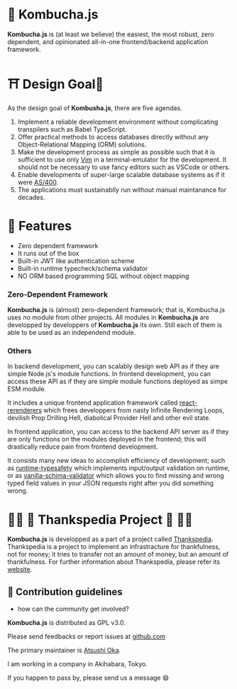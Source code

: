 🍵 Kombucha.js 
==================
**Kombucha.js** is (at least we believe) the easiest, the most robust, zero
dependent, and opinionated all-in-one frontend/backend application framework.

 ⛩️ Design Goal🗼 
==================
As the design goal of **Kombusha.js**, there are five agendas.

1. Implement a reliable development environment without complicating
   transpilers such as Babel TypeScript.
2. Offer practical methods to access databases directly without any
   Object-Relational Mapping (ORM) solutions.
3. Make the development process as simple as possible such that it is
   sufficient to use only [Vim][] in a terminal-emulator for the development. It
   should not be necessary to use fancy editors such as VSCode or others.
4. Enable developments of super-large scalable database systems as if it were
   [AS/400](https://en.wikipedia.org/wiki/IBM_AS/400).
5. The applications must sustainablly run without manual maintanance for
   decades.

[Vim]: https://www.vim.org/

  🐶 Features
================
- Zero dependent framework
- It runs out of the box
- Built-in JWT like authentication scheme
- Built-in runtime typecheck/schema validator
- NO ORM based programming SQL without object mapping


### Zero-Dependent Framework
**Kombucha.js** is (almost) zero-dependent framework; that is, Kombucha.js uses
no module from other projects.  All modules in **Kombucha.js** are developped
by developpers of **Kombucha.js** its own. Still each of them is able to be
used as an independend module.

### Others
In backend development, you can scalably design web API as if they are simple
Node.js's module functions. In frontend development, you can access these API
as if they are simple module functions deployed as simpe ESM module.

It includes a unique frontend application framework called [react-rerenderers][]
which frees developpers from nasty Infinite Rendering Loops, devilish Prop
Drilling Hell, diabolical Provider Hell and other evil state.

In frontend application, you can access to the backend API server as if they
are only functions on the modules deployed in the frontend; this will
drastically reduce pain from frontend development.

It consists many new ideas to accomplish efficiency of development; such as
[runtime-typesafety][] which implements input/output validation on runtime, or as
[vanilla-schima-validator][] which allows you to find missing and wrong typed
field values in your JSON requests right after you did something wrong.

[react-rerenderers]: https://github.com/kombucha-js/react-rerenderers/
[vanilla-schima-validator]: https://github.com/kombucha-js/vanilla-schima-validator/
[runtime-typesafety]: https://github.com/kombucha-js/runtime-typesafety/

  🙏🏿 🥰 Thankspedia Project 🥰 🙏🏻
========================================
**Kombucha.js** is developped as a part of a project called [Thankspedia][].
Thankspedia is a project to implement an infrastracture for thankfulness, not
for money; it tries to transfer not an amount of money, but an amount of
thankfulness. For further information about Thankspedia, please refer its
[website][Thankspedia].

[Thankspedia]: https://github.com/thankspedia/


🌈 Contribution guidelines
---------------------------------------------------------------
- how can the community get involved?

**Kombucha.js** is distributed as GPL v3.0.

Please send feedbacks or report issues at [github.com](https://github.com/kombucha-js)

The primary maintainer is [Atsushi Oka][ats4u].

I am working in a company in Akihabara, Tokyo.

If you happen to pass by, please send us a message 😄

[ats4u]: https://github.com/ats4u

<!--
**Here are some ideas to get you started:**
👩‍💻 Useful resources
---------------------------------------------------------------
 - where can the community find your docs? Is there anything else the community should know?
🙋‍♀️ A short introduction - what is your organization all about?
🌈 Contribution guidelines - how can the community get involved?
👩‍💻 Useful resources - where can the community find your docs? Is there anything else the community should know?
🍿 Fun facts - what does your team eat for breakfast?
🧙 Remember, you can do mighty things with the power of [Markdown](https://docs.github.com/github/writing-on-github/getting-started-with-writing-and-formatting-on-github/basic-writing-and-formatting-syntax)
-->

